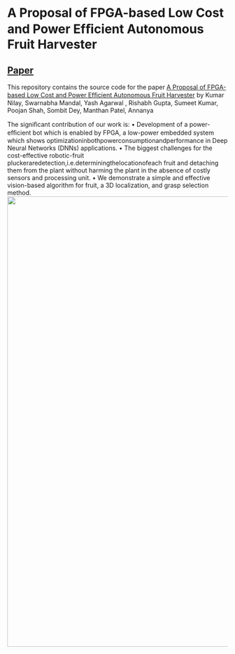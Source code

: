 # A Proposal of FPGA-based Low Cost and Power Efﬁcient Autonomous Fruit Harvester
 
## [Paper](http://patelmanthan.in/wp-content/uploads/2020/01/ICCAR_2020.pdf) 
This repository contains the source code for the paper [A Proposal of FPGA-based Low Cost and Power Efﬁcient Autonomous Fruit Harvester](http://patelmanthan.in/wp-content/uploads/2020/01/ICCAR_2020.pdf) by Kumar Nilay, Swarnabha Mandal, Yash Agarwal , Rishabh Gupta, Sumeet Kumar, Poojan Shah, Sombit Dey, Manthan Patel, Annanya



The signiﬁcant contribution of our work is:
• Development of a power-efﬁcient bot which is enabled by FPGA, a low-power embedded system which shows optimizationinbothpowerconsumptionandperformance in Deep Neural Networks (DNNs) applications.
• The biggest challenges for the cost-effective robotic-fruit pluckeraredetection,i.e.determiningthelocationofeach fruit and detaching them from the plant without harming the plant in the absence of costly sensors and processing unit.
• We demonstrate a simple and effective vision-based algorithm for fruit, a 3D localization, and grasp selection method. 
<image src="git.png" width="1028" />
